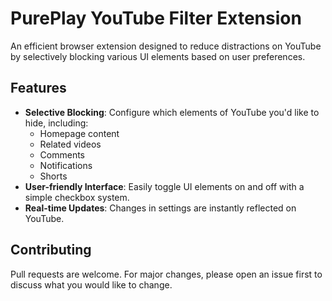 # PurePlay YouTube Filter Extension

An efficient browser extension designed to reduce distractions on YouTube by selectively blocking various UI elements based on user preferences.

## Features
- **Selective Blocking**: Configure which elements of YouTube you'd like to hide, including:
  - Homepage content
  - Related videos
  - Comments
  - Notifications
  - Shorts
- **User-friendly Interface**: Easily toggle UI elements on and off with a simple checkbox system.
- **Real-time Updates**: Changes in settings are instantly reflected on YouTube.

## Contributing

Pull requests are welcome. For major changes, please open an issue first to discuss what you would like to change.
